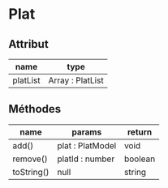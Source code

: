 # Plat

## Attribut

| name | type
| --- | ---
| platList | Array : PlatList

## Méthodes

| name | params | return
| --- | --- | ---
| add() | plat : PlatModel | void 
| remove() | platId : number | boolean 
| toString() | null | string